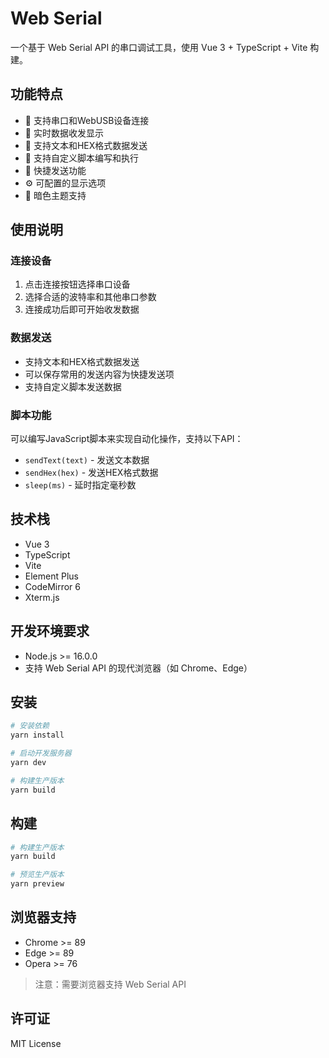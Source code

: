 # Web Serial

一个基于 Web Serial API 的串口调试工具，使用 Vue 3 + TypeScript + Vite 构建。

## 功能特点

- 🔌 支持串口和WebUSB设备连接
- 📝 实时数据收发显示
- 🎨 支持文本和HEX格式数据发送
- 📜 支持自定义脚本编写和执行
- 🎯 快捷发送功能
- ⚙️ 可配置的显示选项
- 🌙 暗色主题支持

## 使用说明

### 连接设备
1. 点击连接按钮选择串口设备
2. 选择合适的波特率和其他串口参数
3. 连接成功后即可开始收发数据

### 数据发送
- 支持文本和HEX格式数据发送
- 可以保存常用的发送内容为快捷发送项
- 支持自定义脚本发送数据

### 脚本功能
可以编写JavaScript脚本来实现自动化操作，支持以下API：
- `sendText(text)` - 发送文本数据
- `sendHex(hex)` - 发送HEX格式数据
- `sleep(ms)` - 延时指定毫秒数

## 技术栈

- Vue 3
- TypeScript
- Vite
- Element Plus
- CodeMirror 6
- Xterm.js

## 开发环境要求

- Node.js >= 16.0.0
- 支持 Web Serial API 的现代浏览器（如 Chrome、Edge）

## 安装

```bash
# 安装依赖
yarn install

# 启动开发服务器
yarn dev

# 构建生产版本
yarn build
```

## 构建

```bash
# 构建生产版本
yarn build

# 预览生产版本
yarn preview
```

## 浏览器支持

- Chrome >= 89
- Edge >= 89
- Opera >= 76

> 注意：需要浏览器支持 Web Serial API

## 许可证

MIT License
